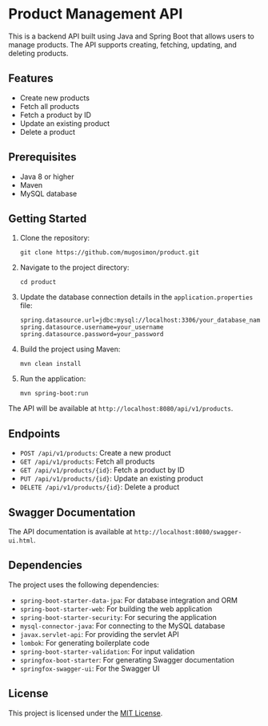 # Product Management API

This is a backend API built using Java and Spring Boot that allows users to manage products. The API supports creating, fetching, updating, and deleting products.

## Features

- Create new products
- Fetch all products
- Fetch a product by ID
- Update an existing product
- Delete a product

## Prerequisites

- Java 8 or higher
- Maven
- MySQL database

## Getting Started

1. Clone the repository:

   ```
   git clone https://github.com/mugosimon/product.git
   ```

2. Navigate to the project directory:

   ```
   cd product
   ```

3. Update the database connection details in the `application.properties` file:

   ```
   spring.datasource.url=jdbc:mysql://localhost:3306/your_database_name
   spring.datasource.username=your_username
   spring.datasource.password=your_password
   ```

4. Build the project using Maven:

   ```
   mvn clean install
   ```

5. Run the application:

   ```
   mvn spring-boot:run
   ```

The API will be available at `http://localhost:8080/api/v1/products`.

## Endpoints

- `POST /api/v1/products`: Create a new product
- `GET /api/v1/products`: Fetch all products
- `GET /api/v1/products/{id}`: Fetch a product by ID
- `PUT /api/v1/products/{id}`: Update an existing product
- `DELETE /api/v1/products/{id}`: Delete a product

## Swagger Documentation

The API documentation is available at `http://localhost:8080/swagger-ui.html`.

## Dependencies

The project uses the following dependencies:

- `spring-boot-starter-data-jpa`: For database integration and ORM
- `spring-boot-starter-web`: For building the web application
- `spring-boot-starter-security`: For securing the application
- `mysql-connector-java`: For connecting to the MySQL database
- `javax.servlet-api`: For providing the servlet API
- `lombok`: For generating boilerplate code
- `spring-boot-starter-validation`: For input validation
- `springfox-boot-starter`: For generating Swagger documentation
- `springfox-swagger-ui`: For the Swagger UI

## License

This project is licensed under the [MIT License](LICENSE).
